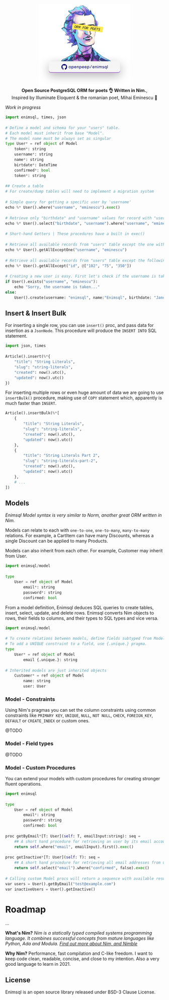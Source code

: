 <p align="center"><img src="/.github/enimsql.png" width="290px"><br>
<strong>Open Source PostgreSQL ORM for poets 👌 Written in Nim.</strong>,<br>Inspired by Illuminate Eloquent & the romanian poet, Mihai Eminescu 🤟
</p>

_Work in progress_

```python
import enimsql, times, json

# Define a model and schema for your "users" table.
# Each model must inherit from base "Model".
# The model name must be always set as singular
type User* = ref object of Model
    token*: string
    username*: string
    name*: string
    birtdate*: DateTime
    confirmed*: bool
    token*: string

## Create a table
# For create/dump tables will need to implement a migration system

# Simple query for getting a specific user by 'username'
echo %* User().where("username", "eminescu").exec()

# Retrieve only "birthdate" and "username" values for record with "username" "eminescu"
echo %* User().select("birthdate", "username").where("username", "eminescu").exec()

# Short-hand Getters | These procedures have a built in exec()

# Retrieve all available records from "users" table except the one with username "eminescu"
echo %* User().getAllExceptOne("username", "eminescu")

# Retrieve all available records from "users" table except the following matches
echo %* User().getAllExcept("id", @["102", "75", "350"])

# Creating a new user is easy. First let's check if the username is taken
if User().exists("username", "eminescu"):
    echo "Sorry, the username is taken..."
else:
    User().create(username: "enimsql", name:"Enimsql", birthdate: "January 15, 1850")
```

## Insert & Insert Bulk
For inserting a single row, you can use `insert()` proc, and pass data for insertion as a `JsonNode`.
This procedure will produce the `INSERT INTO` SQL statement.

```python
import json, times

Article().insert(%*{
    "title": "String Literals",
    "slug": "string-literals",
    "created": now().utc(),
    "updated": now().utc()
})

```

For inserting multiple rows or even huge amount of data we are going to use `insertBulk()` procedure, making use of `COPY` statement which, apparently is much faster than `INSERT`.

```python
Article().insertBulk(%*[
    {
        "title": "String Literals",
        "slug": "string-literals",
        "created": now().utc(),
        "updated": now().utc()
    },
    {
        "title": "String Literals Part 2",
        "slug": "string-literals-part-2",
        "created": now().utc(),
        "updated": now().utc()
    },
    # ...
])
```

## Models
_Enimsql Model syntax is very similar to Norm, another great ORM written in Nim._

Models can relate to each with `one-to-one`, `one-to-many`, `many-to-many` relations. For example, a CartItem can have many Discounts, whereas a single Discount can be applied to many Products.

Models can also inherit from each other. For example, Customer may inherit from User.
```python
import enimsql/model

type
    User = ref object of Model
        email*: string
        password*: string
        confirmed: bool
```

From a model definition, Enimsql deduces SQL queries to create tables, insert, select, update, and delete rows. Enimsql converts Nim objects to rows, their fields to columns, and their types to SQL types and vice versa.
```python
import enimsql/model

# To create relations between models, define fields subtyped from Model
# To add a UNIQUE constraint to a field, use {.unique.} pragma.
type
    User* = ref object of Model
        email {.unique.}: string

# Inherited models are just inherited objects
    Customer* = ref object of Model
        name: string
        user: User

```

### Model - Constraints
Using Nim's pragmas you can set the column constraints using common constraints like `PRIMARY KEY`, `UNIQUE`, `NULL`, `NOT NULL`, `CHECK`, `FOREIGN_KEY`, `DEFAULT` or `CREATE_INDEX` or custom ones.

@TODO

### Model - Field types
@TODO

### Model - Custom Procedures
You can extend your models with custom procedures for creating stronger fluent operations.

```python
import enimsql

type
    User = ref object of Model
        email*: string
        password*: string
        confirmed: bool

proc getByEmail*[T: User](self: T, emailInput:string): seq =
    ## A short hand procedure for retrieving an user by its email account
    return self.where("email", emailInput).first().exec()

proc getInactive*[T: User](self: T): seq =
    ## A short hand procedure for retrieving all email addresses from unconfirmed users
    return self.select("email").where("confirmed", false).exec()

# Calling custom Model procs will return a sequence with available results or none.
var users = User().getByEmail("test@example.com")
var inactiveUsers = User().getInactive()
```

# Roadmap
...

**What's Nim?**
_Nim is a statically typed compiled systems programming language. It combines successful concepts from mature languages like Python, Ada and Modula. [Find out more about Nim, and Nimble](https://nim-lang.org/)_

**Why Nim?**
Performance, fast compilation and C-like freedom. I want to keep code clean, readable, concise, and close to my intention. Also a very good language to learn in 2021.

## License
Enimsql is an open source library released under BSD-3 Clause License.
